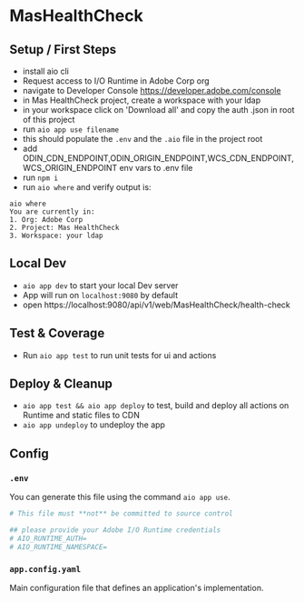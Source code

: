 # MasHealthCheck

## Setup / First Steps

- install aio cli
- Request access to I/O Runtime in Adobe Corp org
- navigate to Developer Console https://developer.adobe.com/console
- in Mas HealthCheck project, create a workspace with your ldap
- in your workspace click on 'Download all' and copy the auth .json in root of this project
- run `aio app use filename`
- this should populate the `.env` and the `.aio` file in the project root
- add ODIN_CDN_ENDPOINT,ODIN_ORIGIN_ENDPOINT,WCS_CDN_ENDPOINT,WCS_ORIGIN_ENDPOINT env vars to .env file
- run `npm i`
- run `aio where` and verify output is:
```
aio where
You are currently in:
1. Org: Adobe Corp
2. Project: Mas HealthCheck
3. Workspace: your ldap
```

## Local Dev

- `aio app dev` to start your local Dev server
- App will run on `localhost:9080` by default
- open https://localhost:9080/api/v1/web/MasHealthCheck/health-check


## Test & Coverage

- Run `aio app test` to run unit tests for ui and actions

## Deploy & Cleanup

- `aio app test && aio app deploy` to test, build and deploy all actions on Runtime and static files to CDN
- `aio app undeploy` to undeploy the app

## Config

### `.env`

You can generate this file using the command `aio app use`. 

```bash
# This file must **not** be committed to source control

## please provide your Adobe I/O Runtime credentials
# AIO_RUNTIME_AUTH=
# AIO_RUNTIME_NAMESPACE=
```

### `app.config.yaml`

Main configuration file that defines an application's implementation. 
